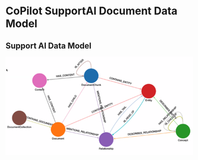 # CoPilot SupportAI Document Data Model

## Support AI Data Model

![SupportAI Data Model](./img/support-data-model.png)